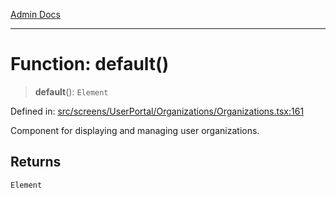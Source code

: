 [Admin Docs](/)

***

# Function: default()

> **default**(): `Element`

Defined in: [src/screens/UserPortal/Organizations/Organizations.tsx:161](https://github.com/PalisadoesFoundation/talawa-admin/blob/main/src/screens/UserPortal/Organizations/Organizations.tsx#L161)

Component for displaying and managing user organizations.

## Returns

`Element`
